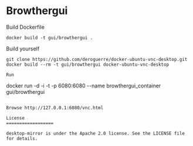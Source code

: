 Browthergui
=========================

Build Dockerfile
```
docker build -t gui/browthergui .
```

Build yourself
```
git clone https://github.com/deroguerre/docker-ubuntu-vnc-desktop.git
docker build --rm -t gui/browthergui docker-ubuntu-vnc-desktop

Run
```
docker run -d -i -t -p 6080:6080 --name browthergui_container gui/browthergui
```

Browse http://127.0.0.1:6080/vnc.html

License
==================

desktop-mirror is under the Apache 2.0 license. See the LICENSE file for details.